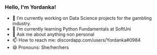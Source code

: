 ### Hello, I'm Yordanka!

- 🔭 I’m currently working on Data Science projects for the gambling industry.
- 🌱 I’m currently learning Python Fundamentals at SoftUni
- 💬 Ask me about anything non personal
- 📫 How to reach me: discordapp.com/users/Yordanka#0984
- 😄 Pronouns: She/her/hers
